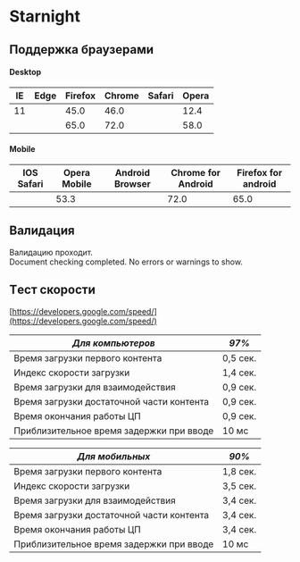 # Starnight

##  Поддержка браузерами     


#### Desktop 
|   IE  |   Edge    |   Firefox |   Chrome  |  Safari   |   Opera   |   
|-------|-----------|-----------|-----------|-----------|-----------|  
|  11   |           |    45.0   |    46.0   |           |    12.4   |
|       |           |    65.0   |    72.0   |           |    58.0   |

    


#### Mobile 
| IOS Safari | Opera Mobile | Android Browser | Chrome for Android | Firefox for android |
|------------|--------------|-----------------|--------------------|---------------------|
|            |     53.3     |                 |         72.0       |          65.0       |


##  Валидация    
Валидацию проходит.    
Document checking completed. No errors or warnings to show.

## Tест скорости    
[https://developers.google.com/speed/](https://developers.google.com/speed/)


|  ***Для компьютеров***                    |***97%*** |        
|-------------------------------------------|----------|       
| Время загрузки первого контента           | 0,5 сек. |
| Индекс скорости загрузки                  | 1,4 сек. |
| Время загрузки для взаимодействия         | 0,9 сек. |
| Время загрузки достаточной части контента | 0,9 сек. |
| Время окончания работы ЦП                 | 0,9 сек. |
| Приблизительное время задержки при вводе  | 10 мс    |

|       ***Для мобильных***                 |***90%*** | 
|-------------------------------------------|----------|       
| Время загрузки первого контента           | 1,8 сек. |
| Индекс скорости загрузки                  | 3,5 сек. |
| Время загрузки для взаимодействия         | 3,4 сек. |
| Время загрузки достаточной части контента | 3,4 сек. |
| Время окончания работы ЦП                 | 3,4 сек. |
| Приблизительное время задержки при вводе  | 10 мс    |

